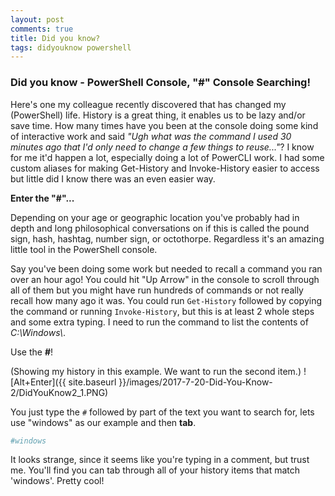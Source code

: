 ```yaml
---
layout: post
comments: true
title: Did you know?
tags: didyouknow powershell
---
```


### Did you know - PowerShell Console, "#" Console Searching!

Here's one my colleague recently discovered that has changed my (PowerShell) life.  History is a great thing, it enables us to be lazy and/or save time.  How many times have you been at the console doing some kind of interactive work and said *"Ugh what was the command I used 30 minutes ago that I'd only need to change a few things to reuse..."*?  I know for me it'd happen a lot, especially doing a lot of PowerCLI work.  I had some custom aliases for making Get-History and Invoke-History easier to access but little did I know there was an even easier way.

**Enter the "#"...**

Depending on your age or geographic location you've probably had in depth and long philosophical conversations on if this is called the pound sign, hash, hashtag, number sign, or octothorpe.  Regardless it's an amazing little tool in the PowerShell console.

Say you've been doing some work but needed to recall a command you ran over an hour ago!  You could hit "Up Arrow" in the console to scroll through all of them but you might have run hundreds of commands or not really recall how many ago it was.  You could run `Get-History` followed by copying the command or running `Invoke-History`, but this is at least 2 whole steps and some extra typing.  I need to run the command to list the contents of *C:\Windows\\*.

Use the **#**!

(Showing my history in this example.  We want to run the second item.)
![Alt+Enter]({{ site.baseurl }}/images/2017-7-20-Did-You-Know-2/DidYouKnow2_1.PNG)

You just type the `#` followed by part of the text you want to search for, lets use "windows" as our example and then **tab**.

~~~ powershell
#windows
~~~

It looks strange, since it seems like you're typing in a comment, but trust me.  You'll find you can tab through all of your history items that match 'windows'.  Pretty cool!